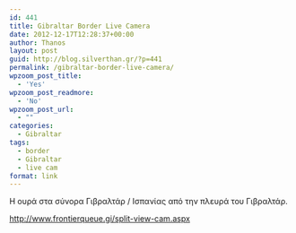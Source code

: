 ```yaml
---
id: 441
title: Gibraltar Border Live Camera
date: 2012-12-17T12:28:37+00:00
author: Thanos
layout: post
guid: http://blog.silverthan.gr/?p=441
permalink: /gibraltar-border-live-camera/
wpzoom_post_title:
  - 'Yes'
wpzoom_post_readmore:
  - 'No'
wpzoom_post_url:
  - ""
categories:
  - Gibraltar
tags:
  - border
  - Gibraltar
  - live cam
format: link
---
```

Η ουρά στα σύνορα Γιβραλτάρ / Ισπανίας από την πλευρά του Γιβραλτάρ.

http://www.frontierqueue.gi/split-view-cam.aspx</p> 

</a>